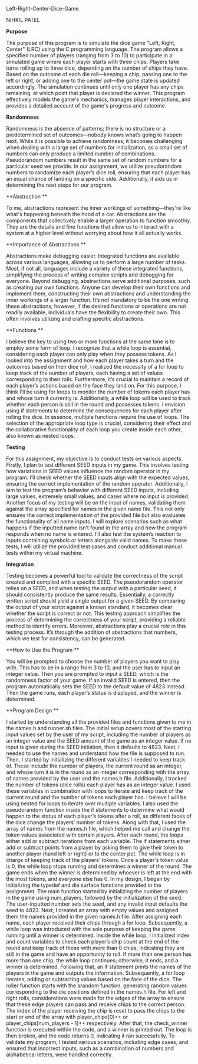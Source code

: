Left-Right-Center-Dice-Game

NIHKIL PATEL 
 
**Purpose**


The purpose of this program is to simulate the dice game "Left, Right, Center" (LRC) using the C programming language. The program allows a specified number of players (ranging from 3 to 10) to participate in a simulated game where each player starts with three chips. Players take turns rolling up to three dice, depending on the number of chips they have. Based on the outcome of each die roll—keeping a chip, passing one to the left or right, or adding one to the center pot—the game state is updated accordingly. The simulation continues until only one player has any chips remaining, at which point that player is declared the winner. This program effectively models the game's mechanics, manages player interactions, and provides a detailed account of the game's progress and outcome.

**Randomness**


Randomness is the absence of patterns; there is no structure or a predetermined set of outcomes—nobody knows what’s going to happen next. While it is possible to achieve randomness, it becomes challenging when dealing with a large set of numbers for initialization, as a small set of numbers can only produce a limited number of combinations. Pseudorandom numbers result in the same set of random numbers for a particular seed we provide. In our assignment, we utilize pseudorandom numbers to randomize each player’s dice roll, ensuring that each player has an equal chance of landing on a specific side. Additionally, it aids us in determining the next steps for our program.

**Abstraction
**

To me, abstractions represent the inner workings of something—they're like what's happening beneath the hood of a car. Abstractions are the components that collectively enable a larger operation to function smoothly. They are the details and fine functions that allow us to interact with a system at a higher level without worrying about how it all actually works.

**Importance of Abstractions
**

Abstractions make debugging easier. Integrated functions are available across various languages, allowing us to perform a large number of tasks. Most, if not all, languages include a variety of these integrated functions, simplifying the process of writing complex scripts and debugging for everyone. Beyond debugging, abstractions serve additional purposes, such as creating our own functions. Anyone can develop their own functions and implement them, constructing their own abstractions and understanding the inner workings of a larger function. It’s not mandatory to be the one writing these abstractions; however, if the desired functions or operations are not readily available, individuals have the flexibility to create their own. This often involves utilizing and crafting specific abstractions.

**Functions
**

I believe the key to using two or more functions at the same time is to employ some form of loop. I recognize that a while loop is essential, considering each player can only play when they possess tokens. As I looked into the assignment and how each player takes a turn and the outcomes based on their dice roll, I realized the necessity of a for loop to keep track of the number of players, each having a set of values corresponding to their rolls. Furthermore, it’s crucial to maintain a record of each player’s actions based on the face they land on. For this purpose, I think I'll be using for loops to monitor the number of tokens each player has and whose turn it currently is. Additionally, a while loop will be used to track whether each person is still in the round and possesses tokens. I envision using if statements to determine the consequences for each player after rolling the dice. In essence, multiple functions require the use of loops. The selection of the appropriate loop type is crucial, considering their effect and the collaborative functionality of each loop you create inside each other, also known as nested loops.

**Testing**


For this assignment, my objective is to conduct tests on various aspects. Firstly, I plan to test different SEED inputs in my game. This involves testing how variations in SEED values influence the random operator in my program. I’ll check whether the SEED inputs align with the expected values, ensuring the correct implementation of the random operator. Additionally, I aim to test the program’s behavior with different SEED inputs, including large values, extremely small values, and cases where no input is provided. Another focus of my testing will be on the input of names, validating them against the array specified for names in the given name file. This not only ensures the correct implementation of the provided file but also evaluates the functionality of all name inputs. I will explore scenarios such as what happens if the inputted name isn’t found in the array and how the program responds when no name is entered. I’ll also test the system’s reaction to inputs containing symbols or letters alongside valid names. To make these tests, I will utilize the provided test cases and conduct additional manual tests within my virtual machine.

**Integration**


Testing becomes a powerful tool to validate the correctness of the script created and compiled with a specific SEED. The pseudorandom operator relies on a SEED, and when testing the output with a particular seed, it should consistently produce the same results. Essentially, a correctly written script should yield a single output for a given SEED. By comparing the output of your script against a known standard, it becomes clear whether the script is correct or not. This testing approach simplifies the process of determining the correctness of your script, providing a reliable method to identify errors. Moreover, abstractions play a crucial role in this testing process. It’s through the addition of abstractions that numbers, which we test for consistency, can be generated.

**How to Use the Program
**

You will be prompted to choose the number of players you want to play with. This has to be in a range from 3 to 10, and the user has to input an integer value. Then you are prompted to input a SEED, which is the randomness factor of your game. If an invalid SEED is entered, then the program automatically sets the SEED to the default value of 4823 instead. Then the game runs, each player’s status is displayed, and the winner is determined.

**Program Design
**

I started by understanding all the provided files and functions given to me in the names.h and runner.sh files. The initial setup covers most of the starting input values set by the user of my script, including the number of players as an integer value and the SEED amount of the game as an integer value. If no input is given during the SEED initiation, then it defaults to 4823. Next, I needed to use the names and understand how the file is supposed to run.	
Then, I started by initializing the different variables I needed to keep track of. These include the number of players, the current round as an integer, and whose turn it is in the round as an integer corresponding with the array of names provided by the user and the names.h file. Additionally, I tracked the number of tokens (dice rolls) each player has as an integer value.
I used these variables in combination with loops to iterate and keep track of the current round and the number of tokens each player has. I believe I will be using nested for loops to iterate over multiple variables. I also used the pseudorandom function inside the if statements to determine what would happen to the status of each player’s tokens after a roll, as different faces of the dice change the players’ number of tokens.
Along with that, I used the array of names from the names.h file, which helped me call and change the token values associated with certain players. After each round, the loops either add or subtract iterations from each variable. The if statements either add or subtract points from a player by asking them to give their token to another player (hand left or right) or to the center pot.
The while loop is in charge of keeping track of the players’ tokens. Once a player's token value is 0, the while loop stops running and determines a winner of the round. The game ends when the winner is determined by whoever is left at the end with the most tokens, and everyone else has 0.
In my design, I began by initializing the typedef and die surface functions provided in the assignment. The main function started by initializing the number of players in the game using num_players, followed by the initialization of the seed. The user-inputted number sets the seed, and any invalid input defaults the seed to 4823.
Next, I created an array with empty values and assigned them the names provided in the given names.h file. After assigning each name, each player received their chips through a for loop. Subsequently, a while loop was introduced with the sole purpose of keeping the game running until a winner is determined.
Inside the while loop, I initialized index and count variables to check each player’s chip count at the end of the round and keep track of those with more than 0 chips, indicating they are still in the game and have an opportunity to roll. If more than one person has more than one chip, the while loop continues; otherwise, it ends, and a winner is determined.
Following that, an if statement prints the names of the players in the game and outputs the information. Subsequently, a for loop iterates, adding or subtracting values based on the face of the dice. The roller function starts with the srandom function, generating random values corresponding to the die positions defined in the names.h file.
For left and right rolls, considerations were made for the edges of the array to ensure that these edge players can pass and receive chips to the correct person. The index of the player receiving the chip is reset to pass the chips to the start or end of the array with player_chips[0]++ or player_chips[num_players - 1]++ respectively.
After that, the check_winner function is executed within the code, and a winner is printed out. The loop is then broken, and the code returns 0, indicating it ran successfully. To validate my program, I tested various scenarios, including edge cases, and ensured that incorrect inputs, such as a combination of numbers and alphabetical letters, were handled correctly.


